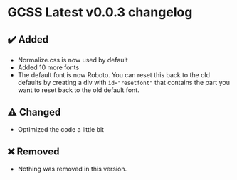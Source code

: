 # GCSS Latest v0.0.3 changelog
## ✔️ Added
+ Normalize.css is now used by default
+ Added 10 more fonts
+ The default font is now Roboto. You can reset this back to the old defaults by creating a div with `id="resetfont"` that contains the part you want to reset back to the old default font.

## ⚠️ Changed
+ Optimized the code a little bit

## ❌ Removed
+ Nothing was removed in this version.